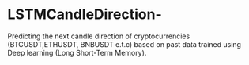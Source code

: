 # LSTMCandleDirection-
Predicting the next candle direction of cryptocurrencies (BTCUSDT,ETHUSDT, BNBUSDT e.t.c) based on past data trained using Deep learning (Long Short-Term Memory).
